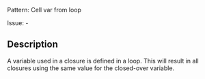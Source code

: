 Pattern: Cell var from loop

Issue: -

## Description

A variable used in a closure is defined in a loop. This will result in all closures using the same value for the closed-over variable.